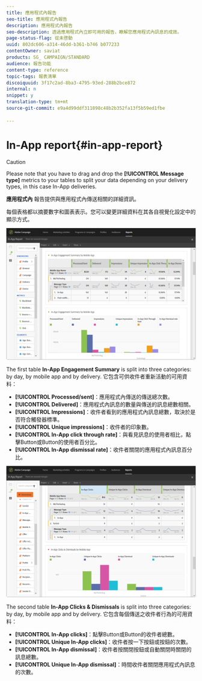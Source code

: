 ```yaml
---
title: 應用程式內報告
seo-title: 應用程式內報告
description: 應用程式內報告
seo-description: 透過應用程式內立即可用的報告，瞭解您應用程式內訊息的成效。
page-status-flag: 從未啓動
uuid: 802dc606-a314-46dd-b361-b746 b077233
contentOwner: saviat
products: SG_ CAMPAIGN/STANDARD
audience: 報告功能
content-type: reference
topic-tags: 報表清單
discoiquuid: 3f17c2ad-8ba3-4795-93ed-288b2bce872
internal: n
snippet: y
translation-type: tm+mt
source-git-commit: e9a4d99ddf311898c48b2b352fa13f5b59ed1fbe

---
```



# In-App report{#in-app-report}

>[!CAUTION]
>
>Please note that you have to drag and drop the **[!UICONTROL Message type]** metrics to your tables to split your data depending on your delivery types, in this case In-App deliveries.

**應用程式內** 報告提供與應用程式內傳送相關的詳細資訊。

每個表格都以摘要數字和圖表表示。您可以變更詳細資料在其各自視覺化設定中的顯示方式。

![](assets/inapp_report.png)

The first table **In-App Engagement Summary** is split into three categories: by day, by mobile app and by delivery. 它包含可供收件者重新活動的可用資料：

* **[!UICONTROL Processed/sent]**：應用程式內傳送的傳送總次數。
* **[!UICONTROL Delivered]**：應用程式內訊息的數量與傳送的訊息總數相關。
* **[!UICONTROL Impressions]**：收件者看到的應用程式內訊息總數，取決於是否符合觸發器標準。
* **[!UICONTROL Unique impressions]**：收件者的印象數。
* **[!UICONTROL In-App click through rate]**：與看見訊息的使用者相比，點擊Button或Button的使用者百分比。
* **[!UICONTROL In-App dismissal rate]**：收件者關閉的應用程式內訊息百分比。

![](assets/inapp_report_1.png)

The second table **In-App Clicks &amp; Dismissals** is split into three categories: by day, by mobile app and by delivery. 它包含每個傳送之收件者行為的可用資料：

* **[!UICONTROL In-App clicks]**：點擊Button或Button的收件者總數。
* **[!UICONTROL Unique In-App clicks]**：收件者按一下按鈕或按鈕的次數。
* **[!UICONTROL In-App dismissal]**：收件者按關閉按鈕或自動關閉時關閉的訊息總數。
* **[!UICONTROL Unique In-App dismissal]**：時間收件者關閉應用程式內訊息的次數。

